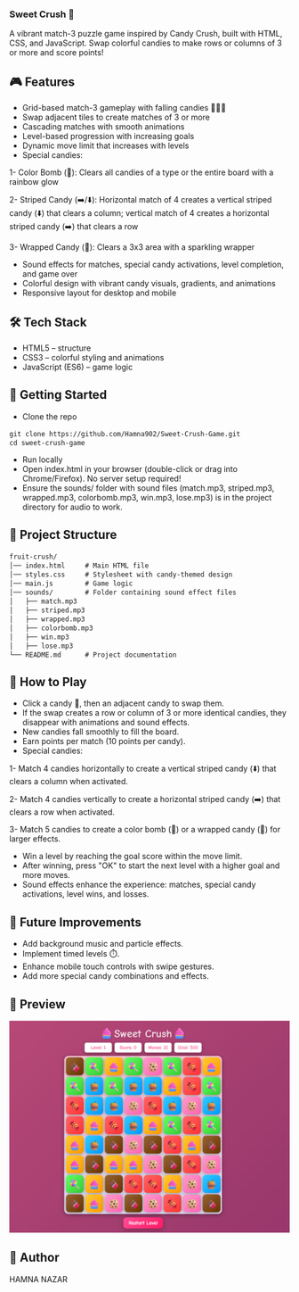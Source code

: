 ### Sweet Crush 🍬
A vibrant match-3 puzzle game inspired by Candy Crush, built with HTML, CSS, and JavaScript. Swap colorful candies to make rows or columns of 3 or more and score points!

## 🎮 Features

- Grid-based match-3 gameplay with falling candies 🍬🍭🧁
- Swap adjacent tiles to create matches of 3 or more
- Cascading matches with smooth animations
- Level-based progression with increasing goals 
- Dynamic move limit that increases with levels 
- Special candies:

1- Color Bomb (🌟): Clears all candies of a type or the entire board with a rainbow glow

2- Striped Candy (➡️/⬇️): Horizontal match of 4 creates a vertical striped candy (⬇️) that clears a column; vertical match of 4 creates a horizontal striped candy (➡️) that clears a row

3- Wrapped Candy (🎁): Clears a 3x3 area with a sparkling wrapper

- Sound effects for matches, special candy activations, level completion, and game over
- Colorful design with vibrant candy visuals, gradients, and animations
- Responsive layout for desktop and mobile

## 🛠️ Tech Stack

- HTML5 – structure
- CSS3 – colorful styling and animations
- JavaScript (ES6) – game logic

## 🚀 Getting Started

- Clone the repo
```
git clone https://github.com/Hamna902/Sweet-Crush-Game.git
cd sweet-crush-game
```
- Run locally
- Open index.html in your browser (double-click or drag into Chrome/Firefox). No server setup required!
- Ensure the sounds/ folder with sound files (match.mp3, striped.mp3, wrapped.mp3, colorbomb.mp3, win.mp3, lose.mp3) is in the project directory for audio to work.


## 📂 Project Structure
```
fruit-crush/
│── index.html     # Main HTML file
│── styles.css     # Stylesheet with candy-themed design
│── main.js        # Game logic
│── sounds/        # Folder containing sound effect files
│   ├── match.mp3
│   ├── striped.mp3
│   ├── wrapped.mp3
│   ├── colorbomb.mp3
│   ├── win.mp3
│   ├── lose.mp3
└── README.md      # Project documentation
```

## 🎯 How to Play

- Click a candy 🍬, then an adjacent candy to swap them.
- If the swap creates a row or column of 3 or more identical candies, they disappear with animations and sound effects.
- New candies fall smoothly to fill the board.
- Earn points per match (10 points per candy).
- Special candies:

1- Match 4 candies horizontally to create a vertical striped candy (⬇️) that clears a column when activated.

2- Match 4 candies vertically to create a horizontal striped candy (➡️) that clears a row when activated.

3- Match 5 candies to create a color bomb (🌟) or a wrapped candy (🎁) for larger effects.

- Win a level by reaching the goal score within the move limit.
- After winning, press "OK" to start the next level with a higher goal and more moves.
- Sound effects enhance the experience: matches, special candy activations, level wins, and losses.

## 🌟 Future Improvements

- Add background music and particle effects.
- Implement timed levels ⏱️.
- Enhance mobile touch controls with swipe gestures.
- Add more special candy combinations and effects.

## 📸 Preview

![Project Poster](preview.png)  


## 📜 Author
HAMNA NAZAR


